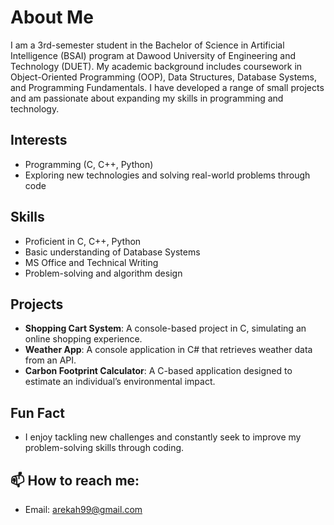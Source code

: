 # About Me
I am a 3rd-semester student in the Bachelor of Science in Artificial Intelligence (BSAI) program at Dawood University of Engineering and Technology (DUET). My academic background includes coursework in Object-Oriented Programming (OOP), Data Structures, Database Systems, and Programming Fundamentals. I have developed a range of small projects and am passionate about expanding my skills in programming and technology.

## Interests
- Programming (C, C++, Python)
- Exploring new technologies and solving real-world problems through code

## Skills
- Proficient in C, C++, Python
- Basic understanding of Database Systems
- MS Office and Technical Writing
- Problem-solving and algorithm design

## Projects
- **Shopping Cart System**: A console-based project in C, simulating an online shopping experience.
- **Weather App**: A console application in C# that retrieves weather data from an API.
- **Carbon Footprint Calculator**: A C-based application designed to estimate an individual’s environmental impact.

## Fun Fact
- I enjoy tackling new challenges and constantly seek to improve my problem-solving skills through coding.

## 📫 How to reach me:
- Email: [arekah99@gmail.com](mailto:arekah99@gmail.com)
